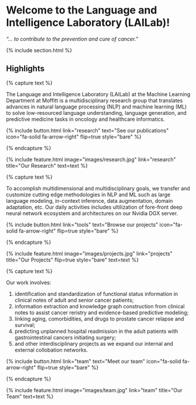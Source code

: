 ---
---

# Welcome to the Language and Intelligence Laboratory (LAILab)!

_“... to contribute to the prevention and cure of cancer.”_

{% include section.html %}

## Highlights

{% capture text %}

The Language and Intelligence Laboratory (LAILab) at the Machine Learning Department at Moffitt is a multidisciplinary research group that translates advances in natural language processing (NLP) and machine learning (ML) to solve low-resourced language understanding, language generation, and predictive medicine tasks in oncology and healthcare informatics. 

{%
  include button.html
  link="research"
  text="See our publications"
  icon="fa-solid fa-arrow-right"
  flip=true
  style="bare"
%}

{% endcapture %}

{%
  include feature.html
  image="images/research.jpg"
  link="research"
  title="Our Research"
  text=text
%}

{% capture text %}

To accomplish multidimensional and multidisciplinary goals, we transfer and customize cutting edge methodologies in NLP and ML such as large language modeling, in-context inference, data augmentation, domain adaptation, etc. Our daily activities includes ultilization of fore-front deep neural network ecosystem and architectures on our Nvidia DGX server.

{%
  include button.html
  link="tools"
  text="Browse our projects"
  icon="fa-solid fa-arrow-right"
  flip=true
  style="bare"
%}

{% endcapture %}

{%
  include feature.html
  image="images/projects.jpg"
  link="projects"
  title="Our Projects"
  flip=true
  style="bare"
  text=text
%}

{% capture text %}

Our work involves: 
1) identification and standardization of functional status information in clinical notes of adult and senior cancer patients; 
2) information extraction and knowledge graph construction from clinical notes to assist cancer reristry and evidence-based predictive modeling; 
3) linking aging, comorbidities, and drugs to prostate cancer relapse and survival; 
4) predicting unplanned hospital readmission in the adult patients with gastrointestinal cancers initiating surgery; 
5) and other interdisciplinary projects as we expand our internal and external collobation networks.

{%
  include button.html
  link="team"
  text="Meet our team"
  icon="fa-solid fa-arrow-right"
  flip=true
  style="bare"
%}

{% endcapture %}

{%
  include feature.html
  image="images/team.jpg"
  link="team"
  title="Our Team"
  text=text
%}
